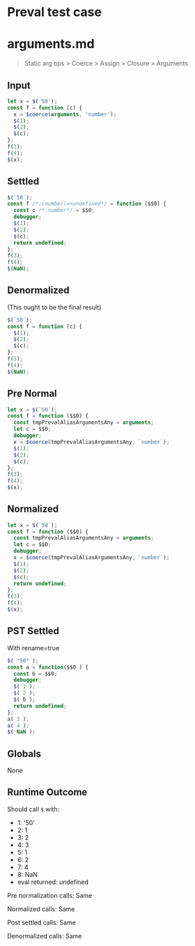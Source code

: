 # Preval test case

# arguments.md

> Static arg ops > Coerce > Assign > Closure > Arguments

## Input

`````js filename=intro
let x = $('50');
const f = function (c) {
  x = $coerce(arguments, 'number');
  $(1);
  $(2);
  $(c);
};
f(3);
f(4);
$(x);
`````

## Settled


`````js filename=intro
$(`50`);
const f /*:(number)=>undefined*/ = function ($$0) {
  const c /*:number*/ = $$0;
  debugger;
  $(1);
  $(2);
  $(c);
  return undefined;
};
f(3);
f(4);
$(NaN);
`````

## Denormalized
(This ought to be the final result)

`````js filename=intro
$(`50`);
const f = function (c) {
  $(1);
  $(2);
  $(c);
};
f(3);
f(4);
$(NaN);
`````

## Pre Normal


`````js filename=intro
let x = $(`50`);
const f = function ($$0) {
  const tmpPrevalAliasArgumentsAny = arguments;
  let c = $$0;
  debugger;
  x = $coerce(tmpPrevalAliasArgumentsAny, `number`);
  $(1);
  $(2);
  $(c);
};
f(3);
f(4);
$(x);
`````

## Normalized


`````js filename=intro
let x = $(`50`);
const f = function ($$0) {
  const tmpPrevalAliasArgumentsAny = arguments;
  let c = $$0;
  debugger;
  x = $coerce(tmpPrevalAliasArgumentsAny, `number`);
  $(1);
  $(2);
  $(c);
  return undefined;
};
f(3);
f(4);
$(x);
`````

## PST Settled
With rename=true

`````js filename=intro
$( "50" );
const a = function($$0 ) {
  const b = $$0;
  debugger;
  $( 1 );
  $( 2 );
  $( b );
  return undefined;
};
a( 3 );
a( 4 );
$( NaN );
`````

## Globals

None

## Runtime Outcome

Should call `$` with:
 - 1: '50'
 - 2: 1
 - 3: 2
 - 4: 3
 - 5: 1
 - 6: 2
 - 7: 4
 - 8: NaN
 - eval returned: undefined

Pre normalization calls: Same

Normalized calls: Same

Post settled calls: Same

Denormalized calls: Same
